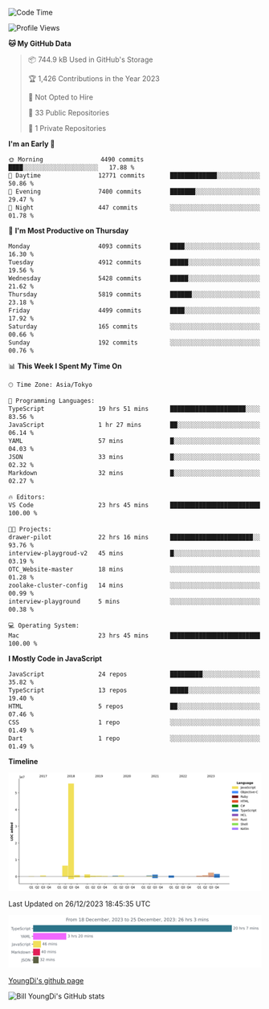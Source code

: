 <!--START_SECTION:waka-->
![Code Time](http://img.shields.io/badge/Code%20Time-281%20hrs%2048%20mins-blue)

![Profile Views](http://img.shields.io/badge/Profile%20Views-0-blue)

**🐱 My GitHub Data** 

> 📦 744.9 kB Used in GitHub's Storage 
 > 
> 🏆 1,426 Contributions in the Year 2023
 > 
> 🚫 Not Opted to Hire
 > 
> 📜 33 Public Repositories 
 > 
> 🔑 1 Private Repositories 
 > 
**I'm an Early 🐤** 

```text
🌞 Morning                4490 commits        ████░░░░░░░░░░░░░░░░░░░░░   17.88 % 
🌆 Daytime                12771 commits       █████████████░░░░░░░░░░░░   50.86 % 
🌃 Evening                7400 commits        ███████░░░░░░░░░░░░░░░░░░   29.47 % 
🌙 Night                  447 commits         ░░░░░░░░░░░░░░░░░░░░░░░░░   01.78 % 
```
📅 **I'm Most Productive on Thursday** 

```text
Monday                   4093 commits        ████░░░░░░░░░░░░░░░░░░░░░   16.30 % 
Tuesday                  4912 commits        █████░░░░░░░░░░░░░░░░░░░░   19.56 % 
Wednesday                5428 commits        █████░░░░░░░░░░░░░░░░░░░░   21.62 % 
Thursday                 5819 commits        ██████░░░░░░░░░░░░░░░░░░░   23.18 % 
Friday                   4499 commits        ████░░░░░░░░░░░░░░░░░░░░░   17.92 % 
Saturday                 165 commits         ░░░░░░░░░░░░░░░░░░░░░░░░░   00.66 % 
Sunday                   192 commits         ░░░░░░░░░░░░░░░░░░░░░░░░░   00.76 % 
```


📊 **This Week I Spent My Time On** 

```text
🕑︎ Time Zone: Asia/Tokyo

💬 Programming Languages: 
TypeScript               19 hrs 51 mins      █████████████████████░░░░   83.56 % 
JavaScript               1 hr 27 mins        ██░░░░░░░░░░░░░░░░░░░░░░░   06.14 % 
YAML                     57 mins             █░░░░░░░░░░░░░░░░░░░░░░░░   04.03 % 
JSON                     33 mins             █░░░░░░░░░░░░░░░░░░░░░░░░   02.32 % 
Markdown                 32 mins             █░░░░░░░░░░░░░░░░░░░░░░░░   02.27 % 

🔥 Editors: 
VS Code                  23 hrs 45 mins      █████████████████████████   100.00 % 

🐱‍💻 Projects: 
drawer-pilot             22 hrs 16 mins      ███████████████████████░░   93.76 % 
interview-playgroud-v2   45 mins             █░░░░░░░░░░░░░░░░░░░░░░░░   03.19 % 
OTC_Website-master       18 mins             ░░░░░░░░░░░░░░░░░░░░░░░░░   01.28 % 
zoolake-cluster-config   14 mins             ░░░░░░░░░░░░░░░░░░░░░░░░░   00.99 % 
interview-playground     5 mins              ░░░░░░░░░░░░░░░░░░░░░░░░░   00.38 % 

💻 Operating System: 
Mac                      23 hrs 45 mins      █████████████████████████   100.00 % 
```

**I Mostly Code in JavaScript** 

```text
JavaScript               24 repos            █████████░░░░░░░░░░░░░░░░   35.82 % 
TypeScript               13 repos            █████░░░░░░░░░░░░░░░░░░░░   19.40 % 
HTML                     5 repos             ██░░░░░░░░░░░░░░░░░░░░░░░   07.46 % 
CSS                      1 repo              ░░░░░░░░░░░░░░░░░░░░░░░░░   01.49 % 
Dart                     1 repo              ░░░░░░░░░░░░░░░░░░░░░░░░░   01.49 % 
```



**Timeline**

![Lines of Code chart](https://raw.githubusercontent.com/Youngdi/Youngdi/master/assets/bar_graph.png)


 Last Updated on 26/12/2023 18:45:35 UTC
<!--END_SECTION:waka-->

![wakatime](./images/stat.svg)

[YoungDi's github page](https://youngdi.github.io)

![Bill YoungDi's GitHub stats](https://github-readme-stats.vercel.app/api?username=youngdi&count_private=true&show_icons=true)
